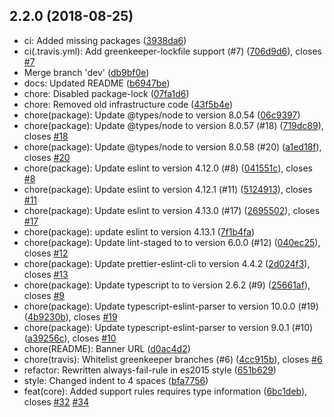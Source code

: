 ## 2.2.0 (2018-08-25)

* ci: Added missing packages ([3938da6](https://github.com/unlight/eslint-plugin-tslint2/commit/3938da6))
* ci(.travis.yml): Add greenkeeper-lockfile support (#7) ([706d9d6](https://github.com/unlight/eslint-plugin-tslint2/commit/706d9d6)), closes [#7](https://github.com/unlight/eslint-plugin-tslint2/issues/7)
* Merge branch 'dev' ([db9bf0e](https://github.com/unlight/eslint-plugin-tslint2/commit/db9bf0e))
* docs: Updated README ([b6947be](https://github.com/unlight/eslint-plugin-tslint2/commit/b6947be))
* chore: Disabled package-lock ([07fa1d6](https://github.com/unlight/eslint-plugin-tslint2/commit/07fa1d6))
* chore: Removed old infrastructure code ([43f5b4e](https://github.com/unlight/eslint-plugin-tslint2/commit/43f5b4e))
* chore(package): Update @types/node to version 8.0.54 ([06c9397](https://github.com/unlight/eslint-plugin-tslint2/commit/06c9397))
* chore(package): Update @types/node to version 8.0.57 (#18) ([719dc89](https://github.com/unlight/eslint-plugin-tslint2/commit/719dc89)), closes [#18](https://github.com/unlight/eslint-plugin-tslint2/issues/18)
* chore(package): Update @types/node to version 8.0.58 (#20) ([a1ed18f](https://github.com/unlight/eslint-plugin-tslint2/commit/a1ed18f)), closes [#20](https://github.com/unlight/eslint-plugin-tslint2/issues/20)
* chore(package): Update eslint to version 4.12.0 (#8) ([041551c](https://github.com/unlight/eslint-plugin-tslint2/commit/041551c)), closes [#8](https://github.com/unlight/eslint-plugin-tslint2/issues/8)
* chore(package): Update eslint to version 4.12.1 (#11) ([5124913](https://github.com/unlight/eslint-plugin-tslint2/commit/5124913)), closes [#11](https://github.com/unlight/eslint-plugin-tslint2/issues/11)
* chore(package): Update eslint to version 4.13.0 (#17) ([2695502](https://github.com/unlight/eslint-plugin-tslint2/commit/2695502)), closes [#17](https://github.com/unlight/eslint-plugin-tslint2/issues/17)
* chore(package): update eslint to version 4.13.1 ([7f1b4fa](https://github.com/unlight/eslint-plugin-tslint2/commit/7f1b4fa))
* chore(package): Update lint-staged to to version 6.0.0 (#12) ([040ec25](https://github.com/unlight/eslint-plugin-tslint2/commit/040ec25)), closes [#12](https://github.com/unlight/eslint-plugin-tslint2/issues/12)
* chore(package): Update prettier-eslint-cli to version 4.4.2 ([2d024f3](https://github.com/unlight/eslint-plugin-tslint2/commit/2d024f3)), closes [#13](https://github.com/unlight/eslint-plugin-tslint2/issues/13)
* chore(package): Update typescript to to version 2.6.2 (#9) ([25661af](https://github.com/unlight/eslint-plugin-tslint2/commit/25661af)), closes [#9](https://github.com/unlight/eslint-plugin-tslint2/issues/9)
* chore(package): Update typescript-eslint-parser to version 10.0.0 (#19) ([4b9230b](https://github.com/unlight/eslint-plugin-tslint2/commit/4b9230b)), closes [#19](https://github.com/unlight/eslint-plugin-tslint2/issues/19)
* chore(package): Update typescript-eslint-parser to version 9.0.1 (#10) ([a39256c](https://github.com/unlight/eslint-plugin-tslint2/commit/a39256c)), closes [#10](https://github.com/unlight/eslint-plugin-tslint2/issues/10)
* chore(README): Banner URL ([d0ac4d2](https://github.com/unlight/eslint-plugin-tslint2/commit/d0ac4d2))
* chore(travis): Whitelist greenkeeper branches (#6) ([4cc915b](https://github.com/unlight/eslint-plugin-tslint2/commit/4cc915b)), closes [#6](https://github.com/unlight/eslint-plugin-tslint2/issues/6)
* refactor: Rewritten always-fail-rule in es2015 style ([651b629](https://github.com/unlight/eslint-plugin-tslint2/commit/651b629))
* style: Changed indent to 4 spaces ([bfa7756](https://github.com/unlight/eslint-plugin-tslint2/commit/bfa7756))
* feat(core): Added support rules requires type information ([6bc1deb](https://github.com/unlight/eslint-plugin-tslint2/commit/6bc1deb)), closes [#32](https://github.com/unlight/eslint-plugin-tslint2/issues/32) [#34](https://github.com/unlight/eslint-plugin-tslint2/issues/34)
